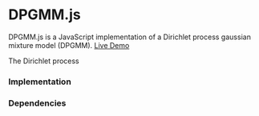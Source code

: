 DPGMM.js
========

DPGMM.js is a JavaScript implementation of a Dirichlet process gaussian mixture model (DPGMM). [Live Demo](http://)

The Dirichlet process 

### Implementation ###

### Dependencies ###